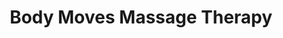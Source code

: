 ---
title: "Body Moves Massage Therapy"
url: /lloydminster/body-moves-massage-therapy/
shop: massage
---
